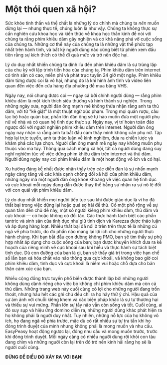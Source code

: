 # Một thói quen xã hội?

Sức khỏe tinh thần và thể chất là những lý do chính mà chúng ta *nên* muốn dừng lại — nhưng thực tế, chúng luôn là như vậy. Chúng ta không thực sự cần nghiên cứu khoa học và kiến thức về khoa học thần kinh để nói với chúng ta rằng phim khiêu dâm gây nghiện và có khả năng phá vỡ cuộc sống của chúng ta. Những cơ thể này của chúng ta là những vật thể phức tạp nhất trên hành tinh, và bất kỳ người dùng nào cũng biết từ phiên xem đầu tiên rằng sự kích thích có thể đi quá mức và trở nên độc hại.

Lý do duy nhất khiến chúng ta dính líu đến phim khiêu dâm là sự trùng lặp của chu kỳ với lập trình tiến hóa của chúng ta. Phim khiêu dâm trên internet có tính sẵn có cao, miễn phí và phát trực tuyến 24 giờ một ngày. Phim khiêu dâm từng được coi là vô hại, nhưng đó là khi hình ảnh tĩnh và video liên quan đến việc đến cửa hàng địa phương để mua băng VHS.

Ngày nay, nói chung được coi — ngay cả bởi chính người dùng — rằng phim khiêu dâm là một kích thích siêu thường và hình thành sự nghiện. Trong những ngày xưa, người đàn ông mạnh mẽ không thừa nhận rằng anh ta thủ dâm, với từ "kẻ giật" là một thuật ngữ xúc phạm. Trong mọi quán rượu, câu lạc bộ hoặc quán bar, phần lớn đàn ông sẽ tự hào muốn đưa một người phụ nữ về nhà và có quan hệ tình dục thực sự. Ngày nay, vị trí hoàn toàn đảo ngược đối với người nghiện phim khiêu dâm trên internet. Người đàn ông ngày nay nhận ra rằng anh ta bắt đầu cảm thấy mình không cần phụ nữ. Tập hợp lại trực tuyến, anh ta thảo luận về kinh nghiệm, đưa ra chiến lược và khám phá các lựa chọn. Người đàn ông mạnh mẽ ngày nay không muốn phụ thuộc vào ma túy. Thông qua cách mạng xã hội, tất cả người dùng đang suy nghĩ nghiêm túc về việc dừng phim khiêu dâm trên internet và thủ dâm. Người dùng ngày nay coi phim khiêu dâm là một hoạt động vô ích và có hại.

Xu hướng đáng kể nhất được nhận thấy trên các diễn đàn là sự nhấn mạnh ngày càng tăng về các khía cạnh chống đối xã hội của phim khiêu dâm, những ngày mà một người đàn ông khoe khoang về việc quan hệ tình dục và cực khoái mỗi ngày đang dần được thay thế bằng sự nhận ra sự nô lệ đối với con quái vật phim khiêu dâm.

Lý do duy nhất khiến mọi người tiếp tục sau khi được giáo dục là vì họ đã thất bại trong việc dừng lại hoặc quá sợ hãi để thử. Có một phổ rộng về sự quan tâm đến chủ đề này, một số người kiêng phim khiêu dâm, thủ dâm và cực khoái — có hoặc không có đối tác. Các thực hành tách biệt các phần tantric và sinh sản của tình dục như giữ tinh dịch và Karezza được thảo luận và áp dụng hàng loạt. Nhiều thất bại đã nói ở trên trên thực tế là những cú ngã về phía trước, do đó phần nào mang lại lợi ích cho những người thực hành chúng. Khi bạn bắt đầu con đường không PMO, bạn sẽ tìm thấy sự phù hợp nhất áp dụng cho cuộc sống của bạn; bạn được khuyến khích đưa ra kế hoạch của riêng mình về cực khoái sau khi hiểu và thực hành sự tách biệt tình dục. Dù con đường của bạn là gì, bạn sẽ thấy giá trị trong việc hạn chế số lần bạn xả hóa chất vào não thông qua cực khoái, và không bao giờ coi phim khiêu dâm, tình dục và cực khoái là niềm vui hoặc chỗ dựa cho bản thân cảm xúc của bạn.

Nhiều cộng đồng trực tuyến phổ biến được thành lập bởi những người không dùng dành riêng cho việc bỏ không chỉ phim khiêu dâm mà còn cả thủ dâm. Những trang web này cuối cùng có lợi cho những người đang trốn thoát, nhưng hầu hết các ghi chú đều chỉ ra họ hãy thử ý chí. Hậu quả của sự ám ảnh với chuỗi kiêng khem và các biện pháp khác là sự tự thương hại và thiếu sự vui mừng. Phần lớn sự tẩy não vẫn còn sống và tốt. Cuối cùng, ai đó suy sụp và hiệu ứng domino diễn ra, những người dùng khác phát hiện ra họ không phải là người duy nhất. Tuy nhiên, những nỗ lực của họ không vô ích, họ đang ngã về phía trước, mặc dù có rất nhiều sự tự tra tấn khi họ đóng trình duyệt của mình nhưng không phải là mong muốn và nhu cầu. EasyPeasy hoạt động ngược lại, đóng nhu cầu và mong muốn trước, trước khi đóng trình duyệt. Mỗi ngày càng có nhiều người dùng rời khỏi con tàu đang chìm và những người còn lại trên đó trở nên kinh hãi rằng họ sẽ là người cuối cùng.

**ĐỪNG ĐỂ ĐIỀU ĐÓ XẢY RA VỚI BẠN!**
